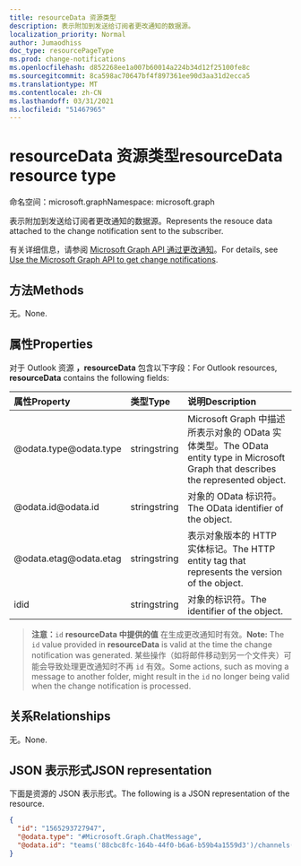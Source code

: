 ```yaml
---
title: resourceData 资源类型
description: 表示附加到发送给订阅者更改通知的数据源。
localization_priority: Normal
author: Jumaodhiss
doc_type: resourcePageType
ms.prod: change-notifications
ms.openlocfilehash: d852268ee1a007b60014a224b34d12f25100fe8c
ms.sourcegitcommit: 8ca598ac70647bf4f897361ee90d3aa31d2ecca5
ms.translationtype: MT
ms.contentlocale: zh-CN
ms.lasthandoff: 03/31/2021
ms.locfileid: "51467965"
---
```

# <a name="resourcedata-resource-type"></a><span data-ttu-id="59686-103">resourceData 资源类型</span><span class="sxs-lookup"><span data-stu-id="59686-103">resourceData resource type</span></span>

<span data-ttu-id="59686-104">命名空间：microsoft.graph</span><span class="sxs-lookup"><span data-stu-id="59686-104">Namespace: microsoft.graph</span></span>

<span data-ttu-id="59686-105">表示附加到发送给订阅者更改通知的数据源。</span><span class="sxs-lookup"><span data-stu-id="59686-105">Represents the resouce data attached to the change notification sent to the subscriber.</span></span>

<span data-ttu-id="59686-106">有关详细信息，请参阅 [Microsoft Graph API 通过更改通知](webhooks.md)。</span><span class="sxs-lookup"><span data-stu-id="59686-106">For details, see [Use the Microsoft Graph API to get change notifications](webhooks.md).</span></span>

## <a name="methods"></a><span data-ttu-id="59686-107">方法</span><span class="sxs-lookup"><span data-stu-id="59686-107">Methods</span></span>

<span data-ttu-id="59686-108">无。</span><span class="sxs-lookup"><span data-stu-id="59686-108">None.</span></span>

## <a name="properties"></a><span data-ttu-id="59686-109">属性</span><span class="sxs-lookup"><span data-stu-id="59686-109">Properties</span></span>

<span data-ttu-id="59686-110">对于 Outlook 资源 **，resourceData** 包含以下字段：</span><span class="sxs-lookup"><span data-stu-id="59686-110">For Outlook resources, **resourceData** contains the following fields:</span></span>

| <span data-ttu-id="59686-111">属性</span><span class="sxs-lookup"><span data-stu-id="59686-111">Property</span></span> | <span data-ttu-id="59686-112">类型</span><span class="sxs-lookup"><span data-stu-id="59686-112">Type</span></span> | <span data-ttu-id="59686-113">说明</span><span class="sxs-lookup"><span data-stu-id="59686-113">Description</span></span> |
|:---------|:-----|:------------|
| <span data-ttu-id="59686-114">@odata.type</span><span class="sxs-lookup"><span data-stu-id="59686-114">@odata.type</span></span> | <span data-ttu-id="59686-115">string</span><span class="sxs-lookup"><span data-stu-id="59686-115">string</span></span> | <span data-ttu-id="59686-116">Microsoft Graph 中描述所表示对象的 OData 实体类型。</span><span class="sxs-lookup"><span data-stu-id="59686-116">The OData entity type in Microsoft Graph that describes the represented object.</span></span> |
| <span data-ttu-id="59686-117">@odata.id</span><span class="sxs-lookup"><span data-stu-id="59686-117">@odata.id</span></span> | <span data-ttu-id="59686-118">string</span><span class="sxs-lookup"><span data-stu-id="59686-118">string</span></span> | <span data-ttu-id="59686-119">对象的 OData 标识符。</span><span class="sxs-lookup"><span data-stu-id="59686-119">The OData identifier of the object.</span></span> |
| <span data-ttu-id="59686-120">@odata.etag</span><span class="sxs-lookup"><span data-stu-id="59686-120">@odata.etag</span></span> | <span data-ttu-id="59686-121">string</span><span class="sxs-lookup"><span data-stu-id="59686-121">string</span></span> | <span data-ttu-id="59686-122">表示对象版本的 HTTP 实体标记。</span><span class="sxs-lookup"><span data-stu-id="59686-122">The HTTP entity tag that represents the version of the object.</span></span> |
| <span data-ttu-id="59686-123">id</span><span class="sxs-lookup"><span data-stu-id="59686-123">id</span></span> | <span data-ttu-id="59686-124">string</span><span class="sxs-lookup"><span data-stu-id="59686-124">string</span></span> | <span data-ttu-id="59686-125">对象的标识符。</span><span class="sxs-lookup"><span data-stu-id="59686-125">The identifier of the object.</span></span> |

> <span data-ttu-id="59686-126">**注意：**`id` **resourceData 中提供的值** 在生成更改通知时有效。</span><span class="sxs-lookup"><span data-stu-id="59686-126">**Note:** The `id` value provided in **resourceData** is valid at the time the change notification was generated.</span></span> <span data-ttu-id="59686-127">某些操作（如将邮件移动到另一个文件夹）可能会导致处理更改通知时不再 `id` 有效。</span><span class="sxs-lookup"><span data-stu-id="59686-127">Some actions, such as moving a message to another folder, might result in the `id` no longer being valid when the change notification is processed.</span></span>

## <a name="relationships"></a><span data-ttu-id="59686-128">关系</span><span class="sxs-lookup"><span data-stu-id="59686-128">Relationships</span></span>

<span data-ttu-id="59686-129">无。</span><span class="sxs-lookup"><span data-stu-id="59686-129">None.</span></span>

## <a name="json-representation"></a><span data-ttu-id="59686-130">JSON 表示形式</span><span class="sxs-lookup"><span data-stu-id="59686-130">JSON representation</span></span>

<span data-ttu-id="59686-131">下面是资源的 JSON 表示形式。</span><span class="sxs-lookup"><span data-stu-id="59686-131">The following is a JSON representation of the resource.</span></span>

<!-- {
  "blockType": "resource",
  "optionalProperties": [

  ],
  "@odata.type": "microsoft.graph.resourceData"
}-->

```json
{
  "id": "1565293727947",
  "@odata.type": "#Microsoft.Graph.ChatMessage",
  "@odata.id": "teams('88cbc8fc-164b-44f0-b6a6-b59b4a1559d3')/channels('19:8d9da062ec7647d4bb1976126e788b47@thread.tacv2')/messages('1565293727947')/replies('1565293727947')"
}
```

<!-- uuid: eb6c98ec-8257-4826-910e-5c603265257f
2020-05-25 14:57:30 UTC -->
<!--
{
  "type": "#page.annotation",
  "description": "change notification resource data resource",
  "keywords": "",
  "section": "documentation",
  "tocPath": "",
  "suppressions": []
}
-->

